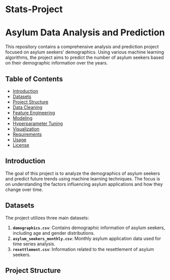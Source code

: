 # Stats-Project

# Asylum Data Analysis and Prediction

This repository contains a comprehensive analysis and prediction project focused on asylum seekers' demographics. Using various machine learning algorithms, the project aims to predict the number of asylum seekers based on their demographic information over the years.

## Table of Contents
- [Introduction](#introduction)
- [Datasets](#datasets)
- [Project Structure](#project-structure)
- [Data Cleaning](#data-cleaning)
- [Feature Engineering](#feature-engineering)
- [Modeling](#modeling)
- [Hyperparameter Tuning](#hyperparameter-tuning)
- [Visualization](#visualization)
- [Requirements](#requirements)
- [Usage](#usage)
- [License](#license)

## Introduction
The goal of this project is to analyze the demographics of asylum seekers and predict future trends using machine learning techniques. The focus is on understanding the factors influencing asylum applications and how they change over time.

## Datasets
The project utilizes three main datasets:
1. **`demographics.csv`**: Contains demographic information of asylum seekers, including age and gender distributions.
2. **`asylum_seekers_monthly.csv`**: Monthly asylum application data used for time series analysis.
3. **`resettlement.csv`**: Information related to the resettlement of asylum seekers.

## Project Structure

